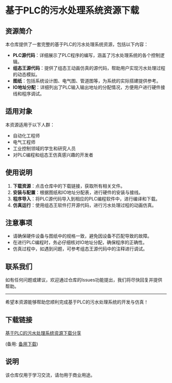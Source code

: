 # 基于PLC的污水处理系统资源下载

## 资源简介

本仓库提供了一套完整的基于PLC的污水处理系统资源，包括以下内容：

- **PLC源代码**：详细展示了PLC程序的编写，涵盖了污水处理系统的各个控制逻辑。
- **组态王源代码**：提供了组态王动画仿真的源代码，帮助用户实现污水处理过程的动态模拟。
- **图纸**：包括系统设计图、电气图、管道图等，为系统的实际搭建提供参考。
- **IO地址分配**：详细列出了PLC输入输出地址的分配情况，方便用户进行硬件接线和程序调试。

## 适用对象

本资源适用于以下人群：

- 自动化工程师
- 电气工程师
- 工业控制领域的学生和研究人员
- 对PLC编程和组态王仿真感兴趣的开发者

## 使用说明

1. **下载资源**：点击仓库中的下载链接，获取所有相关文件。
2. **安装与配置**：根据图纸和IO地址分配表，进行硬件的安装与接线。
3. **程序导入**：将PLC源代码导入到相应的PLC编程软件中，进行编译和下载。
4. **仿真运行**：使用组态王软件打开源代码，进行污水处理过程的动画仿真。

## 注意事项

- 请确保硬件设备与图纸中的规格一致，避免因设备不匹配导致的故障。
- 在进行PLC编程时，务必仔细核对IO地址分配，确保程序的正确性。
- 仿真过程中，如遇到问题，可参考组态王源代码中的注释进行调试。

## 联系我们

如有任何问题或建议，欢迎通过仓库的Issues功能提出，我们将尽快回复并提供帮助。

---

希望本资源能够帮助您顺利完成基于PLC的污水处理系统的开发与仿真！

## 下载链接
[基于PLC的污水处理系统资源下载分享](https://pan.quark.cn/s/17fd62ff6550) 

(备用: [备用下载](https://pan.baidu.com/s/1SAMnjV_39K77nakpGwDgaA?pwd=1234))

## 说明

该仓库仅用于学习交流，请勿用于商业用途。
